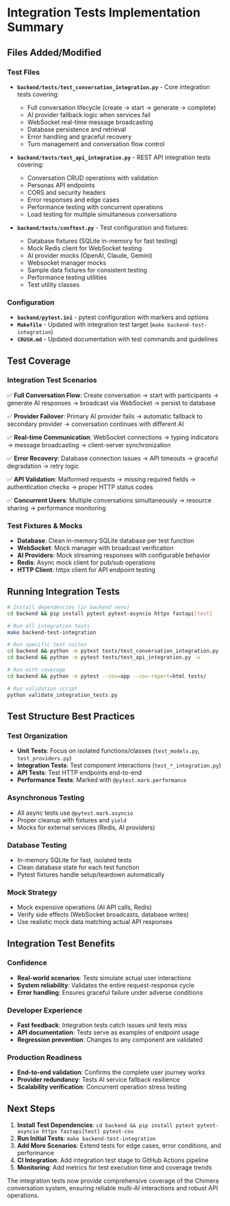 # Integration Tests Implementation Summary

## Files Added/Modified

### Test Files
- **`backend/tests/test_conversation_integration.py`** - Core integration tests covering:
  - Full conversation lifecycle (create → start → generate → complete)
  - AI provider fallback logic when services fail
  - WebSocket real-time message broadcasting
  - Database persistence and retrieval
  - Error handling and graceful recovery
  - Turn management and conversation flow control

- **`backend/tests/test_api_integration.py`** - REST API integration tests covering:
  - Conversation CRUD operations with validation
  - Personas API endpoints
  - CORS and security headers
  - Error responses and edge cases
  - Performance testing with concurrent operations
  - Load testing for multiple simultaneous conversations

- **`backend/tests/conftest.py`** - Test configuration and fixtures:
  - Database fixtures (SQLite in-memory for fast testing)
  - Mock Redis client for WebSocket testing
  - AI provider mocks (OpenAI, Claude, Gemini)
  - Websocket manager mocks
  - Sample data fixtures for consistent testing
  - Performance testing utilities
  - Test utility classes

### Configuration
- **`backend/pytest.ini`** - pytest configuration with markers and options
- **`Makefile`** - Updated with integration test target (`make backend-test-integration`)
- **`CRUSH.md`** - Updated documentation with test commands and guidelines

## Test Coverage

### Integration Test Scenarios
✅ **Full Conversation Flow**: Create conversation → start with participants → generate AI responses → broadcast via WebSocket → persist to database

✅ **Provider Failover**: Primary AI provider fails → automatic fallback to secondary provider → conversation continues with different AI

✅ **Real-time Communication**: WebSocket connections → typing indicators → message broadcasting → client-server synchronization

✅ **Error Recovery**: Database connection issues → API timeouts → graceful degradation → retry logic

✅ **API Validation**: Malformed requests → missing required fields → authentication checks → proper HTTP status codes

✅ **Concurrent Users**: Multiple conversations simultaneously → resource sharing → performance monitoring

### Test Fixtures & Mocks
- **Database**: Clean in-memory SQLite database per test function
- **WebSocket**: Mock manager with broadcast verification
- **AI Providers**: Mock streaming responses with configurable behavior
- **Redis**: Async mock client for pub/sub operations
- **HTTP Client**: httpx client for API endpoint testing

## Running Integration Tests

```bash
# Install dependencies (in backend venv)
cd backend && pip install pytest pytest-asyncio httpx fastapi[test]

# Run all integration tests
make backend-test-integration

# Run specific test suites
cd backend && python -m pytest tests/test_conversation_integration.py -v
cd backend && python -m pytest tests/test_api_integration.py -v

# Run with coverage
cd backend && python -m pytest --cov=app --cov-report=html tests/

# Run validation script
python validate_integration_tests.py
```

## Test Structure Best Practices

### Test Organization
- **Unit Tests**: Focus on isolated functions/classes (`test_models.py`, `test_providers.py`)
- **Integration Tests**: Test component interactions (`test_*_integration.py`)
- **API Tests**: Test HTTP endpoints end-to-end
- **Performance Tests**: Marked with `@pytest.mark.performance`

### Asynchronous Testing
- All async tests use `@pytest.mark.asyncio`
- Proper cleanup with fixtures and `yield`
- Mocks for external services (Redis, AI providers)

### Database Testing
- In-memory SQLite for fast, isolated tests
- Clean database state for each test function
- Pytest fixtures handle setup/teardown automatically

### Mock Strategy
- Mock expensive operations (AI API calls, Redis)
- Verify side effects (WebSocket broadcasts, database writes)
- Use realistic mock data matching actual API responses

## Integration Test Benefits

### Confidence
- **Real-world scenarios**: Tests simulate actual user interactions
- **System reliability**: Validates the entire request-response cycle
- **Error handling**: Ensures graceful failure under adverse conditions

### Developer Experience
- **Fast feedback**: Integration tests catch issues unit tests miss
- **API documentation**: Tests serve as examples of endpoint usage
- **Regression prevention**: Changes to any component are validated

### Production Readiness
- **End-to-end validation**: Confirms the complete user journey works
- **Provider redundancy**: Tests AI service fallback resilience
- **Scalability verification**: Concurrent operation stress testing

## Next Steps

1. **Install Test Dependencies**: `cd backend && pip install pytest pytest-asyncio httpx fastapi[test] pytest-cov`
2. **Run Initial Tests**: `make backend-test-integration`
3. **Add More Scenarios**: Extend tests for edge cases, error conditions, and performance
4. **CI Integration**: Add integration test stage to GitHub Actions pipeline
5. **Monitoring**: Add metrics for test execution time and coverage trends

The integration tests now provide comprehensive coverage of the Chimera conversation system, ensuring reliable multi-AI interactions and robust API operations.